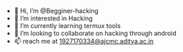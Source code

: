- 👋 Hi, I’m @Begginer-hacking
- 👀 I’m interested in Hacking
- 🌱 I’m currently learning termux tools
- 💞️ I’m looking to collaborate on hacking through android
- 📫  reach me at 1927170334@ajcmc.aditya.ac.in

<!---
Begginer-hacking/Begginer-hacking is a ✨ special ✨ repository because its `README.md` (this file) appears on your GitHub profile.
You can click the Preview link to take a look at your changes.
--->
